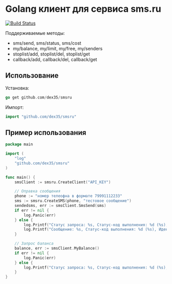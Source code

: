 # Golang клиент для сервиса sms.ru #

[![Build Status](https://travis-ci.org/dex35/smsru.svg?branch=dev)](https://travis-ci.org/dex35/smsru)

Поддерживаемые методы:
- sms/send, sms/status, sms/cost
- my/balance, my/limit, my/free, my/senders
- stoplist/add, stoplist/del, stoplist/get
- callback/add, callback/del, callback/get

## Использование ##
Установка:
```go
go get github.com/dex35/smsru
```
Импорт:
```go
import "github.com/dex35/smsru"
```

## Пример использования ##
```go
package main

import (
	"log"
	"github.com/dex35/smsru"
)

func main() {
	smsClient := smsru.CreateClient("API_KEY")

	// Оправка сообщения
	phone := "номер телеофна в формате 79991112233"
	sms := smsru.CreateSMS(phone, "тестовое сообщение")
	sendedsms, err := smsClient.SmsSend(sms)
	if err != nil {
		log.Panic(err)
	} else {
		log.Printf("Статус запроса: %s, Статус-код выполнения: %d (%s), Баланс: %f", sendedsms.Status, sendedsms.StatusCode, smsru.GetErrorByCode(sendedsms.StatusCode), sendedsms.Balance)
		log.Printf("Сообщение: %s, Статус-код выполнения: %d (%s), Идентификатор: %s, Описание ошибки: %s", sendedsms.Sms[phone].Status, sendedsms.Sms[phone].StatusCode, smsru.GetErrorByCode(sendedsms.StatusCode), sendedsms.Sms[phone].SmsId, sendedsms.Sms[phone].StatusText)
	}

	// Запрос баланса
	balance, err := smsClient.MyBalance()
	if err != nil {
		log.Panic(err)
	} else {
		log.Printf("Статус запроса: %s, Статус-код выполнения: %d (%s), Баланс: %f", balance.Status, balance.StatusCode, smsru.GetErrorByCode(balance.StatusCode), balance.Balance)
	}
}
```